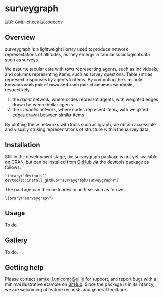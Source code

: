 # surveygraph

<!-- badges: start -->
[![R-CMD-check](https://github.com/surveygraph/surveygraphr/actions/workflows/check-standard.yaml/badge.svg)](https://github.com/surveygraph/surveygraphr/actions/workflows/check-standard.yaml)
[![codecov](https://codecov.io/gh/surveygraph/surveygraphr/branch/main/graph/badge.svg?token=SHFUE2Z36X)](https://codecov.io/gh/surveygraph/surveygraphr)
<!-- badges: end -->

## Overview

surveygraph is a lightweight library used to produce network representations of attitudes, as they emerge in tabular sociological data such as surveys.

We assume tabular data with rows representing agents, such as individuals, and columns representing items, such as survey questions. Table entries represent responses by agents to items. By computing the similarity between each pair of rows and each pair of columns we obtain, respectively,

1. the *agent* network, where nodes represent agents, with weighted edges drawn between similar agents
2. the *symbolic* network, where nodes represent items, with weighted edges drawn between similar items

By plotting these networks with tools such as igraph, we obtain accessible and visually striking representations of structure within the survey data.

## Installation

Still in the development stage, the surveygraph package  is not yet available on CRAN, but can be installed from [GitHub](https://github.com/surveygraph/surveygraphr/) via the devtools package as follows.

```
library("devtools")
devtools::install_github("surveygraph/surveygraphr")
```

The package can then be loaded in an R session as follows.

```
library("surveygraph")
```

## Usage

To do.

## Gallery

To do.

## Getting help

Please contact samuel.l.unicomb@ul.ie for support, and report bugs with a minimal illustrative example on [GitHub](https://github.com/surveygraph/surveygraphr/issues/). Since the package is in its infancy, we are welcoming of feature requests and general feedback.
